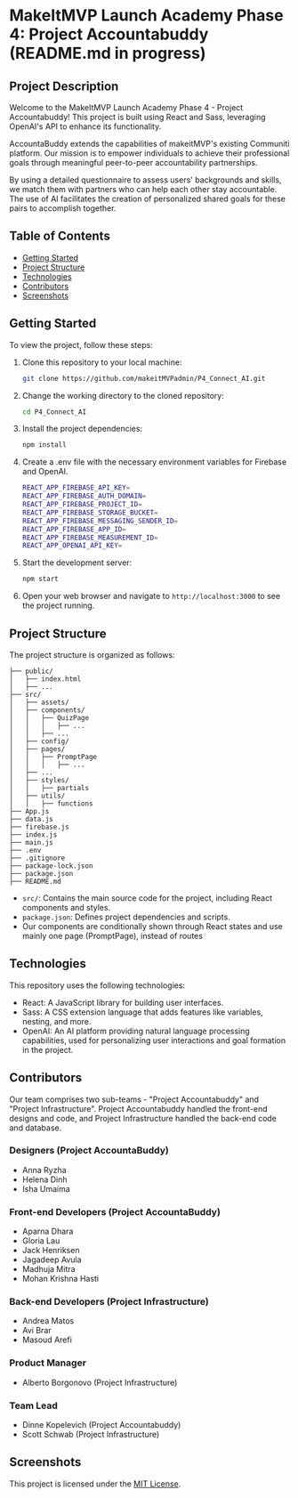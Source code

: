# MakeItMVP Launch Academy Phase 4: Project Accountabuddy (README.md in progress)

## Project Description

Welcome to the MakeItMVP Launch Academy Phase 4 - Project Accountabuddy! This project is built using React and Sass, leveraging OpenAI's API to enhance its functionality.

AccountaBuddy extends the capabilities of makeitMVP's existing Communiti platform. Our mission is to empower individuals to achieve their professional goals through meaningful peer-to-peer accountability partnerships.

By using a detailed questionnaire to assess users' backgrounds and skills, we match them with partners who can help each other stay accountable. The use of AI facilitates the creation of personalized shared goals for these pairs to accomplish together.

## Table of Contents

- [Getting Started](#getting-started)
- [Project Structure](#project-structure)
- [Technologies](#technologies)
- [Contributors](#contributors)
- [Screenshots](#Screenshots)

## Getting Started

To view the project, follow these steps:

1. Clone this repository to your local machine:

   ```bash
   git clone https://github.com/makeitMVPadmin/P4_Connect_AI.git
   ```

2. Change the working directory to the cloned repository:

   ```bash
   cd P4_Connect_AI
   ```

3. Install the project dependencies:

   ```bash
   npm install
   ```

4. Create a .env file with the necessary environment variables for Firebase and OpenAI.

   ```bash
   REACT_APP_FIREBASE_API_KEY=
   REACT_APP_FIREBASE_AUTH_DOMAIN=
   REACT_APP_FIREBASE_PROJECT_ID=
   REACT_APP_FIREBASE_STORAGE_BUCKET=
   REACT_APP_FIREBASE_MESSAGING_SENDER_ID=
   REACT_APP_FIREBASE_APP_ID=
   REACT_APP_FIREBASE_MEASUREMENT_ID=
   REACT_APP_OPENAI_API_KEY=
   ```

5. Start the development server:

   ```bash
   npm start
   ```

6. Open your web browser and navigate to `http://localhost:3000` to see the project running.

## Project Structure

The project structure is organized as follows:

```
├── public/
│   ├── index.html
│   ├── ...
├── src/
│   ├── assets/
│   ├── components/
│   │   ├── QuizPage
│   │   │   ├── ...
│   │   ├── ...
│   ├── config/
│   ├── pages/
│   │   ├── PromptPage
│   │   │   ├── ...
│   ├── ...
│   ├── styles/
│   │   ├── partials
│   ├── utils/
│   │   ├── functions
├── App.js
├── data.js
├── firebase.js
├── index.js
├── main.js
├── .env
├── .gitignore
├── package-lock.json
├── package.json
├── README.md
```

- `src/`: Contains the main source code for the project, including React components and styles.
- `package.json`: Defines project dependencies and scripts.
- Our components are conditionally shown through React states and use mainly one page (PromptPage), instead of routes

## Technologies

This repository uses the following technologies:

- React: A JavaScript library for building user interfaces.
- Sass: A CSS extension language that adds features like variables, nesting, and more.
- OpenAI: An AI platform providing natural language processing capabilities, used for personalizing user interactions and goal formation in the project.

## Contributors

Our team comprises two sub-teams - "Project Accountabuddy" and "Project Infrastructure".
Project Accountabuddy handled the front-end designs and code, and Project Infrastructure handled the back-end code and database.

### Designers (Project AccountaBuddy)

- Anna Ryzha
- Helena Dinh
- Isha Umaima

### Front-end Developers (Project AccountaBuddy)

- Aparna Dhara
- Gloria Lau
- Jack Henriksen
- Jagadeep Avula
- Madhuja Mitra
- Mohan Krishna Hasti

### Back-end Developers (Project Infrastructure)

- Andrea Matos
- Avi Brar
- Masoud Arefi

### Product Manager

- Alberto Borgonovo (Project Infrastructure)

### Team Lead

- Dinne Kopelevich (Project Accountabuddy)
- Scott Schwab (Project Infrastructure)

## Screenshots

This project is licensed under the [MIT License](LICENSE).
